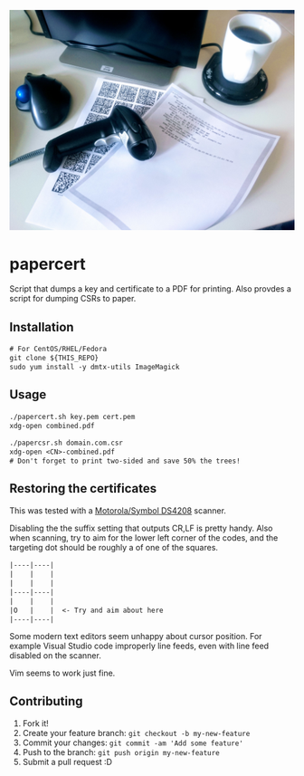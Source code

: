 ![cert-n-coffee](.eyecandy/cert-n-coffee.jpg)

# papercert

Script that dumps a key and certificate to a PDF for printing. Also provdes a
script for dumping CSRs to paper.

## Installation

```shell
# For CentOS/RHEL/Fedora
git clone ${THIS_REPO}
sudo yum install -y dmtx-utils ImageMagick
```

## Usage

```shell
./papercert.sh key.pem cert.pem
xdg-open combined.pdf
```

```shell
./papercsr.sh domain.com.csr
xdg-open <CN>-combined.pdf
# Don't forget to print two-sided and save 50% the trees!
```

## Restoring the certificates

This was tested with a [Motorola/Symbol
DS4208](https://www.zebra.com/gb/en/products/scanners/general-purpose-scanners/handheld/ds4208.html)
scanner.

Disabling the the suffix setting that outputs CR,LF is pretty handy. Also when
scanning, try to aim for the lower left corner of the codes, and the targeting
dot should be roughly a of one of the squares.

```plaintext
|----|----|
|    |    |
|    |    |
|----|----|
|    |    |
|O   |    |  <- Try and aim about here
|----|----|
```

Some modern text editors seem unhappy about cursor position. For example Visual
Studio code improperly line feeds, even with line feed disabled on the scanner.

Vim seems to work just fine.

## Contributing

1. Fork it!
2. Create your feature branch: `git checkout -b my-new-feature`
3. Commit your changes: `git commit -am 'Add some feature'`
4. Push to the branch: `git push origin my-new-feature`
5. Submit a pull request :D
